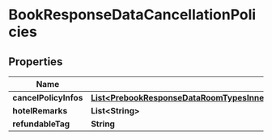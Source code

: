 

# BookResponseDataCancellationPolicies


## Properties

| Name | Type | Description | Notes |
|------------ | ------------- | ------------- | -------------|
|**cancelPolicyInfos** | [**List&lt;PrebookResponseDataRoomTypesInnerRatesInnerCancellationPoliciesCancelPolicyInfosInner&gt;**](PrebookResponseDataRoomTypesInnerRatesInnerCancellationPoliciesCancelPolicyInfosInner.md) |  |  [optional] |
|**hotelRemarks** | **List&lt;String&gt;** |  |  [optional] |
|**refundableTag** | **String** |  |  [optional] |



